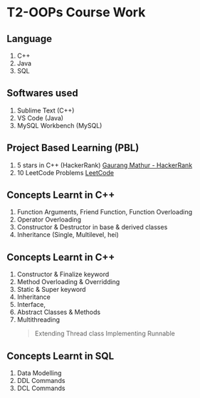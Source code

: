 # T2-OOPs Course Work

## Language
1. C++
2. Java
3. SQL

## Softwares used
1. Sublime Text (C++) 
2. VS Code (Java)
3. MySQL Workbench (MySQL)

## Project Based Learning (PBL)
1. 5 stars in C++ (HackerRank) [Gaurang Mathur - HackerRank](https://www.hackerrank.com/gmathur1993)
2. 10 LeetCode Problems [LeetCode](https://leetcode.com/gmathur1993/)

## Concepts Learnt in C++ 

1. Function Arguments, Friend Function, Function Overloading
2. Operator Overloading
3. Constructor & Destructor in base & derived classes
4. Inheritance (Single, Multilevel, hei)

## Concepts Learnt in C++

1. Constructor & Finalize keyword
2. Method Overloading & Overridding
3. Static & Super keyword 
4. Inheritance
5. Interface, 
6. Abstract Classes & Methods
7. Multithreading 
    > Extending Thread class
    > Implementing Runnable

## Concepts Learnt in SQL
1. Data Modelling 
2. DDL Commands
3. DCL Commands
